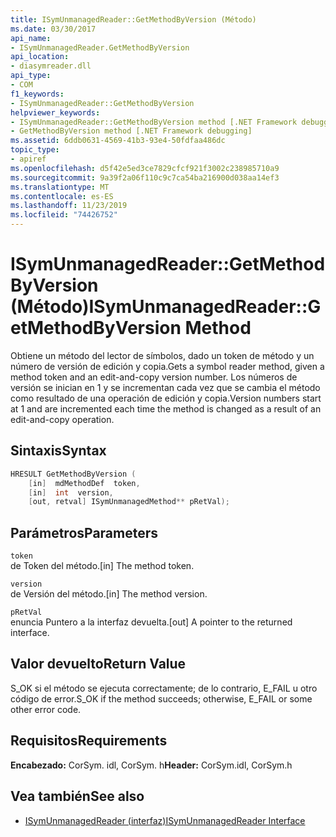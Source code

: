 ```yaml
---
title: ISymUnmanagedReader::GetMethodByVersion (Método)
ms.date: 03/30/2017
api_name:
- ISymUnmanagedReader.GetMethodByVersion
api_location:
- diasymreader.dll
api_type:
- COM
f1_keywords:
- ISymUnmanagedReader::GetMethodByVersion
helpviewer_keywords:
- ISymUnmanagedReader::GetMethodByVersion method [.NET Framework debugging]
- GetMethodByVersion method [.NET Framework debugging]
ms.assetid: 6ddb0631-4569-41b3-93e4-50fdfaa486dc
topic_type:
- apiref
ms.openlocfilehash: d5f42e5ed3ce7829cfcf921f3002c238985710a9
ms.sourcegitcommit: 9a39f2a06f110c9c7ca54ba216900d038aa14ef3
ms.translationtype: MT
ms.contentlocale: es-ES
ms.lasthandoff: 11/23/2019
ms.locfileid: "74426752"
---
```

# <a name="isymunmanagedreadergetmethodbyversion-method"></a><span data-ttu-id="9e4c0-102">ISymUnmanagedReader::GetMethodByVersion (Método)</span><span class="sxs-lookup"><span data-stu-id="9e4c0-102">ISymUnmanagedReader::GetMethodByVersion Method</span></span>
<span data-ttu-id="9e4c0-103">Obtiene un método del lector de símbolos, dado un token de método y un número de versión de edición y copia.</span><span class="sxs-lookup"><span data-stu-id="9e4c0-103">Gets a symbol reader method, given a method token and an edit-and-copy version number.</span></span> <span data-ttu-id="9e4c0-104">Los números de versión se inician en 1 y se incrementan cada vez que se cambia el método como resultado de una operación de edición y copia.</span><span class="sxs-lookup"><span data-stu-id="9e4c0-104">Version numbers start at 1 and are incremented each time the method is changed as a result of an edit-and-copy operation.</span></span>  
  
## <a name="syntax"></a><span data-ttu-id="9e4c0-105">Sintaxis</span><span class="sxs-lookup"><span data-stu-id="9e4c0-105">Syntax</span></span>  
  
```cpp  
HRESULT GetMethodByVersion (  
    [in]  mdMethodDef  token,  
    [in]  int  version,  
    [out, retval] ISymUnmanagedMethod** pRetVal);  
```  
  
## <a name="parameters"></a><span data-ttu-id="9e4c0-106">Parámetros</span><span class="sxs-lookup"><span data-stu-id="9e4c0-106">Parameters</span></span>  
 `token`  
 <span data-ttu-id="9e4c0-107">de Token del método.</span><span class="sxs-lookup"><span data-stu-id="9e4c0-107">[in] The method token.</span></span>  
  
 `version`  
 <span data-ttu-id="9e4c0-108">de Versión del método.</span><span class="sxs-lookup"><span data-stu-id="9e4c0-108">[in] The method version.</span></span>  
  
 `pRetVal`  
 <span data-ttu-id="9e4c0-109">enuncia Puntero a la interfaz devuelta.</span><span class="sxs-lookup"><span data-stu-id="9e4c0-109">[out] A pointer to the returned interface.</span></span>  
  
## <a name="return-value"></a><span data-ttu-id="9e4c0-110">Valor devuelto</span><span class="sxs-lookup"><span data-stu-id="9e4c0-110">Return Value</span></span>  
 <span data-ttu-id="9e4c0-111">S_OK si el método se ejecuta correctamente; de lo contrario, E_FAIL u otro código de error.</span><span class="sxs-lookup"><span data-stu-id="9e4c0-111">S_OK if the method succeeds; otherwise, E_FAIL or some other error code.</span></span>  
  
## <a name="requirements"></a><span data-ttu-id="9e4c0-112">Requisitos</span><span class="sxs-lookup"><span data-stu-id="9e4c0-112">Requirements</span></span>  
 <span data-ttu-id="9e4c0-113">**Encabezado:** CorSym. idl, CorSym. h</span><span class="sxs-lookup"><span data-stu-id="9e4c0-113">**Header:** CorSym.idl, CorSym.h</span></span>  
  
## <a name="see-also"></a><span data-ttu-id="9e4c0-114">Vea también</span><span class="sxs-lookup"><span data-stu-id="9e4c0-114">See also</span></span>

- [<span data-ttu-id="9e4c0-115">ISymUnmanagedReader (interfaz)</span><span class="sxs-lookup"><span data-stu-id="9e4c0-115">ISymUnmanagedReader Interface</span></span>](../../../../docs/framework/unmanaged-api/diagnostics/isymunmanagedreader-interface.md)
